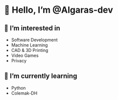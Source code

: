 
# 👋 Hello, I’m @Algaras-dev

## 👀 I’m interested in

- Software Development
- Machine Learning
- CAD & 3D Printing
- Video Games
- Privacy

## 🌱 I’m currently learning

- Python
- Colemak-DH

<!--- 
## 💞️ I’m looking to collaborate on
--->

<!--
## 📫 How to reach me ...
--->

<!---
Algaras-dev/Algaras-dev is a ✨ special ✨ repository because its `README.md` (this file) appears on your GitHub profile.
You can click the Preview link to take a look at your changes.
--->
